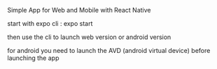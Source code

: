 Simple App for Web and Mobile with React Native

start with expo cli : expo start 

then use the cli to launch web version or android version

for android you need to launch the AVD (android virtual device) before launching the app 
